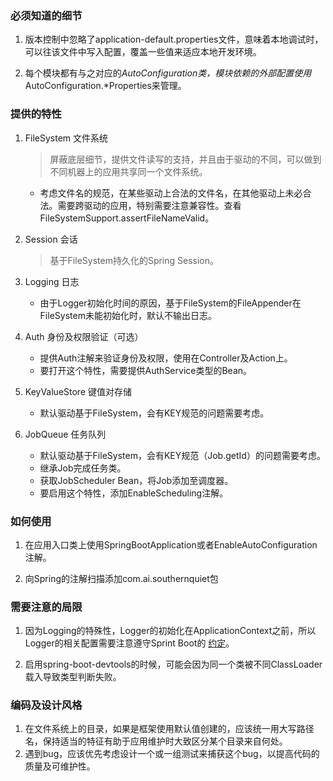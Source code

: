### 必须知道的细节
1. 版本控制中忽略了application-default.properties文件，意味着本地调试时，可以往该文件中写入配置，覆盖一些值来适应本地开发环境。

1. 每个模块都有与之对应的*AutoConfiguration类，模块依赖的外部配置使用*AutoConfiguration.*Properties来管理。

### 提供的特性
1. FileSystem 文件系统
    > 屏蔽底层细节，提供文件读写的支持，并且由于驱动的不同，可以做到不同机器上的应用共享同一个文件系统。

    - 考虑文件名的规范，在某些驱动上合法的文件名，在其他驱动上未必合法。需要跨驱动的应用，特别需要注意兼容性。查看FileSystemSupport.assertFileNameValid。

1. Session 会话
    > 基于FileSystem持久化的Spring Session。

1. Logging 日志
    - 由于Logger初始化时间的原因，基于FileSystem的FileAppender在FileSystem未能初始化时，默认不输出日志。
    
1. Auth 身份及权限验证（可选）
    - 提供Auth注解来验证身份及权限，使用在Controller及Action上。  
    - 要打开这个特性，需要提供AuthService类型的Bean。
    
1. KeyValueStore 键值对存储
    - 默认驱动基于FileSystem，会有KEY规范的问题需要考虑。
    
1. JobQueue 任务队列
    - 默认驱动基于FileSystem，会有KEY规范（Job.getId）的问题需要考虑。
    - 继承Job完成任务类。
    - 获取JobScheduler Bean，将Job添加至调度器。
    - 要启用这个特性，添加EnableScheduling注解。


### 如何使用
1. 在应用入口类上使用SpringBootApplication或者EnableAutoConfiguration注解。

1. 向Spring的注解扫描添加com.ai.southernquiet包


### 需要注意的局限
1. 因为Logging的特殊性，Logger的初始化在ApplicationContext之前，所以Logger的相关配置需要注意遵守Sprint Boot的
[约定](https://docs.spring.io/spring-boot/docs/1.5.3.RELEASE/reference/htmlsingle/#boot-features-custom-log-configuration)。

1. 启用spring-boot-devtools的时候，可能会因为同一个类被不同ClassLoader载入导致类型判断失败。


### 编码及设计风格
1. 在文件系统上的目录，如果是框架使用默认值创建的，应该统一用大写路径名，保持适当的特征有助于应用维护时大致区分某个目录来自何处。
1. 遇到bug，应该优先考虑设计一个或一组测试来捕获这个bug，以提高代码的质量及可维护性。